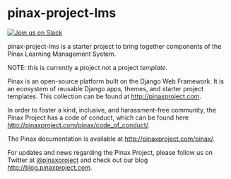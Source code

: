 # pinax-project-lms

[![Join us on Slack](http://slack.pinaxproject.com/badge.svg)](http://slack.pinaxproject.com/)

pinax-project-lms is a starter project to bring together components of the Pinax Learning Management System.

NOTE: this is currently a project not a project *template*.

Pinax is an open-source platform built on the Django Web Framework. It is an ecosystem of reusable Django apps, themes, and starter project templates. 
This collection can be found at http://pinaxproject.com.

In order to foster a kind, inclusive, and harassment-free community, the Pinax Project has a code of conduct, which can be found here  http://pinaxproject.com/pinax/code_of_conduct/.

The Pinax documentation is available at http://pinaxproject.com/pinax/.

For updates and news regarding the Pinax Project, please follow us on Twitter at [@pinaxproject](https://twitter.com/pinaxproject) and check out our blog http://blog.pinaxproject.com.
